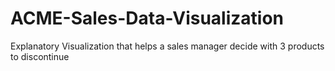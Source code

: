 # ACME-Sales-Data-Visualization
Explanatory Visualization that helps a sales manager decide with 3 products to discontinue

